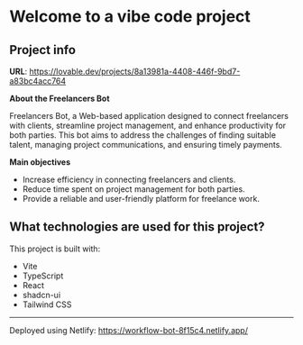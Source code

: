 # Welcome to a vibe code project

## Project info

**URL**: https://lovable.dev/projects/8a13981a-4408-446f-9bd7-a83bc4acc764

**About the Freelancers Bot**

 Freelancers Bot, a Web-based application designed to connect freelancers with clients, streamline project management, and enhance productivity for both parties. This bot aims to address the challenges of finding suitable talent, managing project communications, and ensuring timely payments.

**Main objectives**
- Increase efficiency in connecting freelancers and clients.
- Reduce time spent on project management for both parties.
- Provide a reliable and user-friendly platform for freelance work.


## What technologies are used for this project?

This project is built with:

- Vite
- TypeScript
- React
- shadcn-ui
- Tailwind CSS

--------------------------------------------------------------------------------------------------------------------------------
Deployed using Netlify:
https://workflow-bot-8f15c4.netlify.app/
